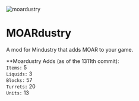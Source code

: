 ![moardustry](https://user-images.githubusercontent.com/76548026/114630681-bfa5e780-9c80-11eb-970c-f8aebd8be2a0.png)
# MOARdustry
A mod for Mindustry that adds MOAR to your game.

**Moardustry Adds (as of the 1311th commit):
<br>`Items:` 5
<br>`Liquids:` 3
<br>`Blocks:` 57
<br>`Turrets:` 20
<br>`Units:` 13
